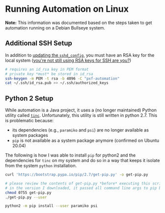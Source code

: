 # Running Automation on Linux

**Note:** This information was documented based on the steps taken to get automation running on a Debian Bullseye system.

## Additional SSH Setup

In addition to [updating the `sshd_config`](README.md#ssh-setup), you must have an RSA key for the local system ([you're not still using RSA keys for SSH are you?][ssh-ed25519])

```bash
# requires an id_rsa key in PEM format
# private key *must* be stored in id_rsa
ssh-keygen -m PEM -t rsa -b 4096 -C "pxf-automation"
cat ~/.ssh/id_rsa.pub >> ~/.ssh/authorized_keys
```

## Python 2 Setup

While automation is a Java project, it uses a (no longer maintained) Python utility called [`tinc`](./tinc/main).
Unfortunately, this utility is still written in python 2.7.
This is problematic because:

- its dependencies (e.g., `paramiko` and `psi`) are no longer available as system packages
- `pip` is not available as a system package anymore (confirmed on Ubuntu 20.04)

The following is how I was able to install `pip` for python2 and the dependencies for `tinc` on my system and do so in a way that keeps it isolate from the system `python` installation.

```bash
curl 'https://bootstrap.pypa.io/pip/2.7/get-pip.py' -o get-pip.py

# please review the contents of get-pip.py *before* executing this script
# in the version I downloaded, it passed all command line args to pip bootstrap process
chmod 0755 get-pip.py
./get-pip.py --user

python2 -m pip install --user paramiko psi
```

[ssh-ed25519]: https://medium.com/risan/upgrade-your-ssh-key-to-ed25519-c6e8d60d3c54
